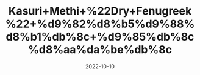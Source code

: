 ---
title: 'Kasuri+Methi+%22Dry+Fenugreek%22+%d9%82%d8%b5%d9%88%d8%b1%db%8c+%d9%85%db%8c%d8%aa%da%be%db%8c'
date: '2022-10-10' 
metatag: '' 
inventory: '0' 
draft: false 
# meta description 
shortDescripton: 'It+lowers+Cholesterol.+It+is+helpful+in+keeping+low+cholesterol+and+improves+Flow+Of+Milk+for+Mothers'
description: 'Herb'
longdescription: ''
featured: True
# product Price
price: '50.0'
# Product Short Description
shortDescription: 'It+lowers+Cholesterol.+It+is+helpful+in+keeping+low+cholesterol+and+improves+Flow+Of+Milk+for+Mothers'
productID: '0AA5BBB8-F523-ED11-9968-005056B3A416'
type: 'products'
category: 'Herb' 
thumnailproduct: 'https://eraconnect.blob.core.windows.net/product-images/aminsaddiquidawakhana/0AA5BBB8-F523-ED11-9968-005056B3A416.webp' 
images:
  - image: 'https://eraconnect.blob.core.windows.net/product-images/aminsaddiquidawakhana/0AA5BBB8-F523-ED11-9968-005056B3A416.webp'  
Variants:
---